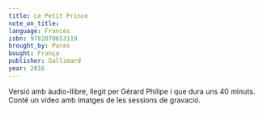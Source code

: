 ```yaml
---
title: Le Petit Prince
note_on_title:
language: Francès
isbn: 9782070653119
brought_by: Pares
bought: França
publisher: Gallimard
year: 2016
---
```


Versió amb àudio-llibre, llegit per Gérard Philipe i que dura uns 40 minuts. Conté un vídeo amb imatges de les sessions de gravació.
